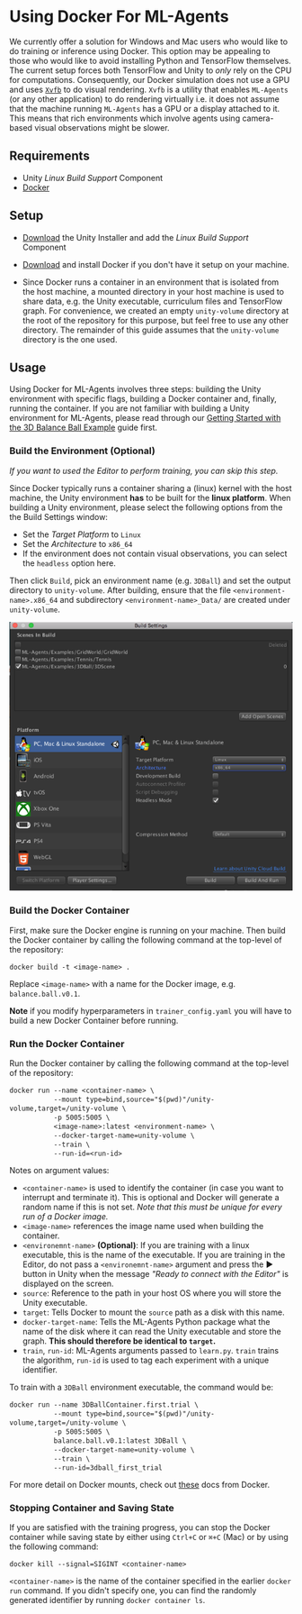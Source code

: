 # Using Docker For ML-Agents

We currently offer a solution for Windows and Mac users who would like to do training or inference using Docker. This option may be appealing to those who would like to avoid installing Python and TensorFlow themselves. The current setup forces both TensorFlow and Unity to _only_ rely on the CPU for computations. Consequently, our Docker simulation does not use a GPU and uses [`Xvfb`](https://en.wikipedia.org/wiki/Xvfb) to do visual rendering. `Xvfb` is a utility that enables `ML-Agents` (or any other application) to do rendering virtually i.e. it does not assume that the machine running `ML-Agents` has a GPU or a display attached to it. This means that rich environments which involve agents using camera-based visual observations might be slower.


## Requirements
- Unity _Linux Build Support_ Component
- [Docker](https://www.docker.com)

## Setup

- [Download](https://unity3d.com/get-unity/download) the Unity Installer and
add the _Linux Build Support_ Component

- [Download](https://www.docker.com/community-edition#/download) and
install Docker if you don't have it setup on your machine.

- Since Docker runs a container in an environment that is isolated from the host machine, a mounted directory in your host machine is used to share data, e.g. the Unity executable, curriculum files and TensorFlow graph. For convenience, we created an empty `unity-volume` directory at the root of the repository for this purpose, but feel free to use any other directory. The remainder of this guide assumes that the `unity-volume` directory is the one used.

## Usage

Using Docker for ML-Agents involves three steps: building the Unity environment with specific flags, building a Docker container and, finally, running the container. If you are not familiar with building a Unity environment for ML-Agents, please read through our [Getting Started with the 3D Balance Ball Example](Getting-Started-with-Balance-Ball.md) guide first.

### Build the Environment (Optional)
_If you want to used the Editor to perform training, you can skip this step._

Since Docker typically runs a container sharing a (linux) kernel with the host machine, the 
Unity environment **has** to be built for the **linux platform**. When building a Unity environment, please select the following options from the the Build Settings window:
- Set the _Target Platform_ to `Linux`
- Set the _Architecture_ to `x86_64`
- If the environment does not contain visual observations, you can select the `headless` option here.

Then click `Build`, pick an environment name (e.g. `3DBall`) and set the output directory to `unity-volume`. After building, ensure that the file `<environment-name>.x86_64` and subdirectory `<environment-name>_Data/` are created under `unity-volume`.

![Build Settings For Docker](images/docker_build_settings.png)

### Build the Docker Container

First, make sure the Docker engine is running on your machine. Then build the Docker container by calling the following command at the top-level of the repository:

```
docker build -t <image-name> .
``` 
Replace `<image-name>` with a name for the Docker image, e.g. `balance.ball.v0.1`.

**Note** if you modify hyperparameters in `trainer_config.yaml` you will have to build a new Docker Container before running.

### Run the Docker Container

Run the Docker container by calling the following command at the top-level of the repository:

```
docker run --name <container-name> \
           --mount type=bind,source="$(pwd)"/unity-volume,target=/unity-volume \
           -p 5005:5005 \
           <image-name>:latest <environment-name> \
           --docker-target-name=unity-volume \
           --train \
           --run-id=<run-id>
```

Notes on argument values:
- `<container-name>` is used to identify the container (in case you want to interrupt and terminate it). This is optional and Docker will generate a random name if this is not set. _Note that this must be unique for every run of a Docker image._
- `<image-name>` references the image name used when building the container.
- `<environemnt-name>` __(Optional)__: If you are training with a linux executable, this is the name of the executable. If you are training in the Editor, do not pass a `<environemnt-name>` argument and press the :arrow_forward: button in Unity when the message _"Ready to connect with the Editor"_ is displayed on the screen.
- `source`: Reference to the path in your host OS where you will store the Unity executable. 
- `target`: Tells Docker to mount the `source` path as a disk with this name. 
- `docker-target-name`: Tells the ML-Agents Python package what the name of the disk where it can read the Unity executable and store the graph. **This should therefore be identical to `target`.**
- `train`, `run-id`: ML-Agents arguments passed to `learn.py`. `train` trains the algorithm, `run-id` is used to tag each experiment with a unique identifier. 

To train with a `3DBall` environment executable, the command would be:

```
docker run --name 3DBallContainer.first.trial \
           --mount type=bind,source="$(pwd)"/unity-volume,target=/unity-volume \
           -p 5005:5005 \
           balance.ball.v0.1:latest 3DBall \
           --docker-target-name=unity-volume \
           --train \
           --run-id=3dball_first_trial
```

For more detail on Docker mounts, check out [these](https://docs.docker.com/storage/bind-mounts/) docs from Docker.


### Stopping Container and Saving State

If you are satisfied with the training progress, you can stop the Docker container while saving state by either using `Ctrl+C` or `⌘+C` (Mac) or by using the following command:

```
docker kill --signal=SIGINT <container-name>
```

`<container-name>` is the name of the container specified in the earlier `docker run` command. If you didn't specify one, you can find the randomly generated identifier by running `docker container ls`.
